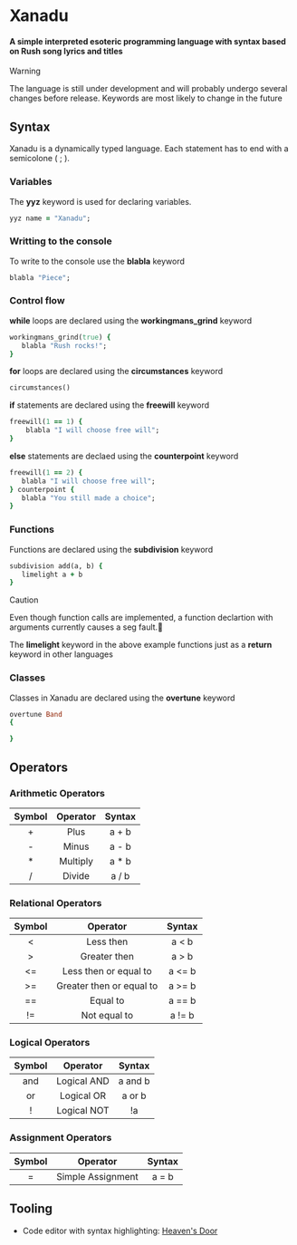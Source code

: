 # Xanadu

#### A simple interpreted esoteric programming language with syntax based on Rush song lyrics and titles

> [!WARNING]
> The language is still under development and will probably undergo several changes before release. Keywords are most likely to change in the future

## Syntax

Xanadu is a dynamically typed language. Each statement has to end with a semicolone ( ; ).

### Variables

The **yyz** keyword is used for declaring variables.

```ruby
yyz name = "Xanadu";
```

### Writting to the console

To write to the console use the **blabla** keyword 

```ruby
blabla "Piece";
```

### Control flow

**while** loops are declared using the **workingmans_grind** keyword 

```ruby
workingmans_grind(true) {
   blabla "Rush rocks!";
}
```

**for** loops are declared using the **circumstances** keyword 

```ruby
circumstances()
```

**if** statements are declared using the **freewill** keyword

```ruby
freewill(1 == 1) {
    blabla "I will choose free will";
}
```

**else** statements are declaed using the **counterpoint** keyword 

```ruby
freewill(1 == 2) {
   blabla "I will choose free will";
} counterpoint {
   blabla "You still made a choice";
}
```

### Functions

Functions are declared using the **subdivision** keyword 

```ruby
subdivision add(a, b) {
   limelight a + b
}
```

> [!CAUTION]
> Even though function calls are implemented, a function declartion with arguments currently causes a seg fault.

The **limelight** keyword in the above example functions just as a **return** keyword in other languages

### Classes

Classes in Xanadu are declared using the **overtune** keyword

```ruby
overtune Band
{

}
```

## Operators

### Arithmetic Operators 

 | Symbol   | Operator  | Syntax |
 | :---:    |  :---:    | :---:  |
 |   +      |  Plus     | a + b  |
 |   -      |  Minus    | a - b  |
 |   *      | Multiply  | a * b  |
 |   /      |  Divide    | a / b  |

### Relational Operators

 | Symbol  |  Operator  | Syntax |
 | :---:   |   :---:    | :---:  |
 |   <     |   Less then    |  a < b  |
 |   >     |   Greater then   |  a > b  |
 |   <=    | Less then or equal to |  a <= b  |
 |   >=    |   Greater then or equal to    | a >= b  |
 |   ==    |   Equal to   |  a == b  |
 |   !=    |   Not equal to    | a != b  |

### Logical Operators

 | Symbol  |  Operator  | Syntax |
 | :---:   |   :---:    | :---:  |
 |   and      |  Logical AND     | a and b  |
 |   or      |  Logical OR   |  a or b |
 |   !      | Logical NOT |  !a  |

### Assignment Operators

 | Symbol   | Operator |  Syntax |
 | :---:    |  :---:   |  :---:  |
 |   =      |  Simple Assignment  | a = b  |

## Tooling

- Code editor with syntax highlighting: [Heaven's Door](https://github.com/Turtel216/Heavens-Door)
